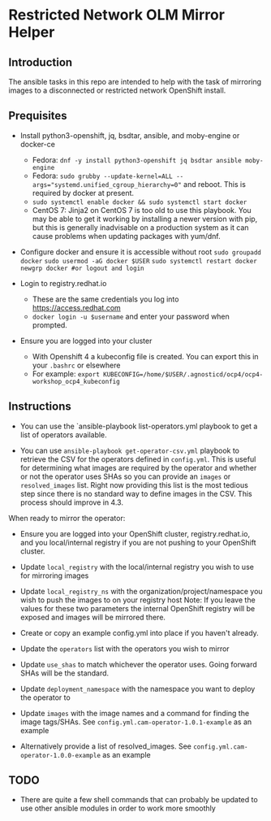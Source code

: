 # Restricted Network OLM Mirror Helper

## Introduction

The ansible tasks in this repo are intended to help with the task of mirroring images to a disconnected or restricted network OpenShift install.

## Prequisites
* Install python3-openshift, jq, bsdtar, ansible, and moby-engine or docker-ce
  * Fedora: `dnf -y install python3-openshift jq bsdtar ansible moby-engine`
  * Fedora: `sudo grubby --update-kernel=ALL --args="systemd.unified_cgroup_hierarchy=0"` and reboot. This is required by docker at present.
  * `sudo systemctl enable docker && sudo systemctl start docker`
  * CentOS 7: Jinja2 on CentOS 7 is too old to use this playbook. You may be able to get it working by installing a newer version with pip, but this is generally inadvisable on a production system as it can cause problems when updating packages with yum/dnf.

* Configure docker and ensure it is accessible without root
  `sudo groupadd docker`
  `sudo usermod -aG docker $USER`
  `sudo systemctl restart docker`
  `newgrp docker #or logout and login`

* Login to registry.redhat.io
  * These are the same credentials you log into https://access.redhat.com
  * `docker login -u $username` and enter your password when prompted.

* Ensure you are logged into your cluster
  * With Openshift 4 a kubeconfig file is created. You can export this in your `.bashrc` or elsewhere
  * For example: `export KUBECONFIG=/home/$USER/.agnosticd/ocp4/ocp4-workshop_ocp4_kubeconfig`

## Instructions
* You can use the `ansible-playbook list-operators.yml playbook to get a list of operators available.

* You can use `ansible-playbook get-operator-csv.yml` playbook to retrieve the CSV for the operators defined in `config.yml`. This is useful for determining what images are required by the operator and whether or not the operator uses SHAs so you can provide an `images` or `resolved_images` list. Right now providing this list is the most tedious step since there is no standard way to define images in the CSV. This process should improve in 4.3.

When ready to mirror the operator:
* Ensure you are logged into your OpenShift cluster, registry.redhat.io, and you local/internal registry if you are not pushing to your OpenShift cluster.

* Update `local_registry` with the local/internal registry you wish to use for mirroring images
* Update `local_registry_ns` with the organization/project/namespace you wish to push the images to on your registry host
Note: If you leave the values for these two parameters the internal OpenShift registry will be exposed and images will be mirrored there.

* Create or copy an example config.yml into place if you haven't already.
* Update the `operators` list with the operators you wish to mirror
* Update `use_shas` to match whichever the operator uses. Going forward SHAs will be the standard.
* Update `deployment_namespace` with the namespace you want to deploy the operator to
* Update `images` with the image names and a command for finding the image tags/SHAs. See `config.yml.cam-operator-1.0.1-example` as an example
* Alternatively provide a list of resolved_images. See `config.yml.cam-operator-1.0.0-example` as an example

## TODO
* There are quite a few shell commands that can probably be updated to use other ansible modules in order to work more smoothly
